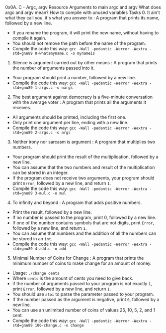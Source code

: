 0x0A. C - Argc, argv
Resource
Arguments to main
argc and argv
What does argc and argv mean?
How to compile with unused variables
Tasks
0. It ain't what they call you, it's what you answer to : A program that prints its name, followed by a new line.
- If you rename the program, it will print the new name, without having to compile it again.
- You should not remove the path before the name of the program.
- Compile the code this way: `gcc -Wall -pedantic -Werror -Wextra -std=gnu89 0-whatsmyname.c -o mynameis`
1. Silence is argument carried out by other means : A program that prints the number of arguments passed into it.
- Your program should print a number, followed by a new line.
- Compile the code this way: `gcc -Wall -pedantic -Werror -Wextra -std=gnu89 1-args.c -o nargs`
2. The best argument against democracy is a five-minute conversation with the average voter : A program that prints all the arguments it receives.
- All arguments should be printed, including the first one.
- Only print one argument per line, ending with a new line.
- Compile the code this way: `gcc -Wall -pedantic -Werror -Wextra -std=gnu89 2-args.c -o args`
3. Neither irony nor sarcasm is argument : A program that multiplies two numbers.
- Your program should print the result of the multiplication, followed by a new line.
- You can assume that the two numbers and result of the multiplication can be stored in an integer.
- If the program does not receive two arguments, your program should print `Error`, followed by a new line, and return `1`.
- Compile the code this way: `gcc -Wall -pedantic -Werror -Wextra -std=gnu89 3-mul.c -o mul`
4. To infinity and beyond : A program that adds positive numbers.
- Print the result, followed by a new line.
- If no number is passed to the program, print 0, followed by a new line.
- If one of the number contains symbols that are not digits, print `Error`, followed by a new line, and return `1`.
- You can assume that numbers and the addition of all the numbers can be stored in an `int`.
- Compile the code this way: `gcc -Wall -pedantic -Werror -Wextra -std=gnu89 4-add.c -o add`
5. Minimal Number of Coins for Change : A program that prints the minimum number of coins to make change for an amount of money.
- Usage: `./change cents`
- Where `cents` is the amount of cents you need to give back.
- if the number of arguments passed to your program is not exactly `1`, print `Error`, followed by a new line, and return `1`.
- You should use `atoi` to parse the parameter passed to your program.
- If the number passed as the argument is negative, print `0`, followed by a new line.
- You can use an unlimited number of coins of values 25, 10, 5, 2, and 1 cent.
- Compile the code this way: `gcc -Wall -pedantic -Werror -Wextra -std=gnu89 100-change.c -o change`

